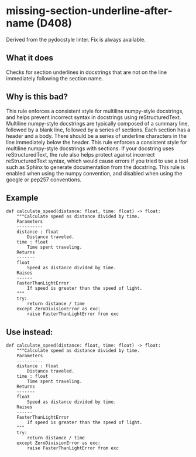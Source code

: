 # missing-section-underline-after-name (D408)
Derived from the pydocstyle linter.
Fix is always available.
## What it does
Checks for section underlines in docstrings that are not on the line
immediately following the section name.
## Why is this bad?
This rule enforces a consistent style for multiline numpy-style docstrings,
and helps prevent incorrect syntax in docstrings using reStructuredText.
Multiline numpy-style docstrings are typically composed of a summary line,
followed by a blank line, followed by a series of sections. Each section
has a header and a body. There should be a series of underline characters
in the line immediately below the header.
This rule enforces a consistent style for multiline numpy-style docstrings
with sections. If your docstring uses reStructuredText, the rule also
helps protect against incorrect reStructuredText syntax, which would cause
errors if you tried to use a tool such as Sphinx to generate documentation
from the docstring.
This rule is enabled when using the numpy convention, and disabled
when using the google or pep257 conventions.
## Example
```
def calculate_speed(distance: float, time: float) -> float:
    """Calculate speed as distance divided by time.
    Parameters
    ----------
    distance : float
        Distance traveled.
    time : float
        Time spent traveling.
    Returns
    -------
    float
        Speed as distance divided by time.
    Raises
    ------
    FasterThanLightError
        If speed is greater than the speed of light.
    """
    try:
        return distance / time
    except ZeroDivisionError as exc:
        raise FasterThanLightError from exc
```
## Use instead:
```
def calculate_speed(distance: float, time: float) -> float:
    """Calculate speed as distance divided by time.
    Parameters
    ----------
    distance : float
        Distance traveled.
    time : float
        Time spent traveling.
    Returns
    -------
    float
        Speed as distance divided by time.
    Raises
    ------
    FasterThanLightError
        If speed is greater than the speed of light.
    """
    try:
        return distance / time
    except ZeroDivisionError as exc:
        raise FasterThanLightError from exc
```